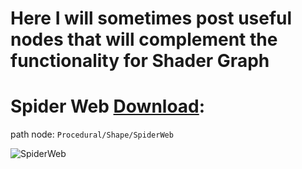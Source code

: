 # Here I will sometimes post useful nodes that will complement the functionality for Shader Graph

# Spider Web [Download](SpiderWeb.shadersubgraph):
path node: ``Procedural/Shape/SpiderWeb``

![SpiderWeb](https://github.com/ARtronClassicStudio/SubGraphCollections/assets/68843488/87bf83f4-c395-4217-b92d-344e9104ccd3)



